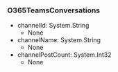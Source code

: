 ### O365TeamsConversations
- channelId: System.String
  - None
- channelName: System.String
  - None
- channelPostCount: System.Int32
  - None
